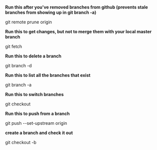 **Run this after you've removed branches from github (prevents stale branches from showing up in git branch -a)**

git remote prune origin 

**Run this to get changes, but not to merge them with your local master branch**

git fetch

**Run this to delete a branch**

git branch -d <branchname>

**Run this to list all the branches that exist**

git branch -a

**Run this to switch branches**

git checkout <branchname>

**Run this to push from a branch**

git push --set-upstream origin <branchname>

**create a branch and check it out**

git checkout -b <branchname>
